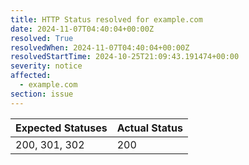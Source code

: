 ```yaml
---
title: HTTP Status resolved for example.com
date: 2024-11-07T04:40:04+00:00Z
resolved: True
resolvedWhen: 2024-11-07T04:40:04+00:00Z
resolvedStartTime: 2024-10-25T21:09:43.191474+00:00
severity: notice
affected:
  - example.com
section: issue
---
```


| Expected Statuses | Actual Status  |
|-------------------|----------------|
| 200, 301, 302 | 200 |
